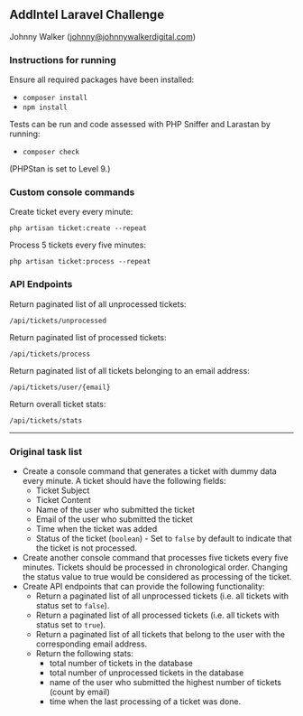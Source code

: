 ## AddIntel Laravel Challenge

Johnny Walker ([johnny@johnnywalkerdigital.com](mailto:johnny@johnnywalkerdigital.com))

### Instructions for running

Ensure all required packages have been installed:
 - `composer install`
 - `npm install`

Tests can be run and code assessed with PHP Sniffer and Larastan by running:
 - `composer check`

(PHPStan is set to Level 9.)

### Custom console commands

Create ticket every every minute:

`php artisan ticket:create --repeat`

Process 5 tickets every five minutes:

`php artisan ticket:process --repeat`

### API Endpoints

Return paginated list of all unprocessed tickets:

`/api/tickets/unprocessed`

Return paginated list of processed tickets:

`/api/tickets/process`

Return paginated list of all tickets belonging to an email address:

`/api/tickets/user/{email}`

Return overall ticket stats:

`/api/tickets/stats`

---

### Original task list

- Create a console command that generates a ticket with dummy data every minute. A ticket should have the following fields:
    - Ticket Subject
    - Ticket Content
    - Name of the user who submitted the ticket
    - Email of the user who submitted the ticket
    - Time when the ticket was added
    - Status of the ticket (`boolean`) - Set to `false` by default to indicate that the ticket is not processed.
- Create another console command that processes five tickets every five minutes. Tickets should be processed in chronological order. Changing the status value to true would be considered as processing of the ticket.
- Create API endpoints that can provide the following functionality:
    - Return a paginated list of all unprocessed tickets (i.e. all tickets with status set to `false`).
    - Return a paginated list of all processed tickets (i.e. all tickets with status set to `true`).
    - Return a paginated list of all tickets that belong to the user with the corresponding email address.
    - Return the following stats:
        - total number of tickets in the database
        - total number of unprocessed tickets in the database
        - name of the user who submitted the highest number of tickets (count by email)
        - time when the last processing of a ticket was done.
